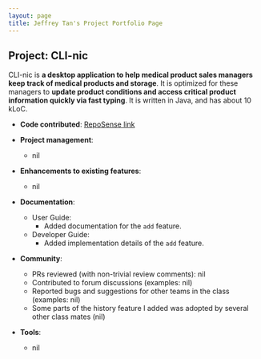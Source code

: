 ```yaml
---
layout: page
title: Jeffrey Tan's Project Portfolio Page
---
```


## Project: CLI-nic

CLI-nic is **a desktop application to help medical product sales managers keep track of medical products and storage**.
It is optimized for these managers to **update product conditions and access critical product information quickly via fast typing**.
It is written in Java, and has about 10 kLoC.

* **Code contributed**: [RepoSense link]()

* **Project management**:
  * nil

* **Enhancements to existing features**:
  * nil

* **Documentation**:
  * User Guide:
    * Added documentation for the `add` feature.
  * Developer Guide:
    * Added implementation details of the `add` feature.

* **Community**:
  * PRs reviewed (with non-trivial review comments): nil
  * Contributed to forum discussions (examples: nil)
  * Reported bugs and suggestions for other teams in the class (examples: nil)
  * Some parts of the history feature I added was adopted by several other class mates (nil)

* **Tools**:
  * nil
